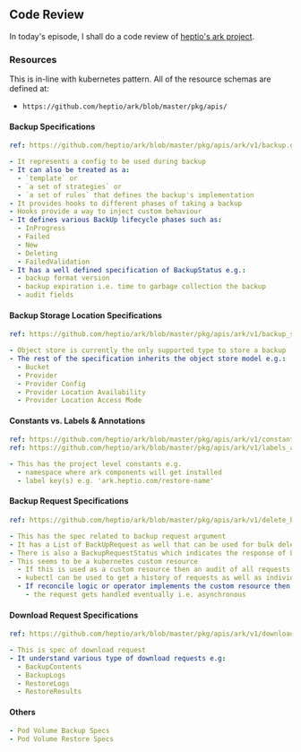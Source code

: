 ## Code Review
In today's episode, I shall do a code review of [heptio's ark project](https://github.com/heptio/ark). 

### Resources
This is in-line with kubernetes pattern. All of the resource schemas are defined at:

- `https://github.com/heptio/ark/blob/master/pkg/apis/`

#### Backup Specifications
```yaml
ref: https://github.com/heptio/ark/blob/master/pkg/apis/ark/v1/backup.go

- It represents a config to be used during backup
- It can also be treated as a:
  - `template` or 
  - `a set of strategies` or
  - `a set of rules` that defines the backup's implementation
- It provides hooks to different phases of taking a backup
- Hooks provide a way to inject custom behaviour
- It defines various BackUp lifecycle phases such as:
  - InProgress
  - Failed
  - New
  - Deleting
  - FailedValidation
- It has a well defined specification of BackupStatus e.g.:
  - backup format version
  - backup expiration i.e. time to garbage collection the backup
  - audit fields
```

#### Backup Storage Location Specifications
```yaml
ref: https://github.com/heptio/ark/blob/master/pkg/apis/ark/v1/backup_storage_location.go

- Object store is currently the only supported type to store a backup
- The rest of the specification inherits the object store model e.g.:
  - Bucket
  - Provider
  - Provider Config
  - Provider Location Availability
  - Provider Location Access Mode
```

#### Constants vs. Labels & Annotations
```yaml
ref: https://github.com/heptio/ark/blob/master/pkg/apis/ark/v1/constants.go
ref: https://github.com/heptio/ark/blob/master/pkg/apis/ark/v1/labels_annotations.go

- This has the project level constants e.g.
  - namespace where ark components will get installed
  - label key(s) e.g. 'ark.heptio.com/restore-name'
```

#### Backup Request Specifications
```yaml
ref: https://github.com/heptio/ark/blob/master/pkg/apis/ark/v1/delete_backup_request.go

- This has the spec related to backup request argument
- It has a List of BackUpRequest as well that can be used for bulk deletion of backups
- There is also a BackupRequestStatus which indicates the response of backup request
- This seems to be a kubernetes custom resource
  - If this is used as a custom resource then an audit of all requests can be done
  - kubectl can be used to get a history of requests as well as individual status
  - If reconcile logic or operator implements the custom resource then:
    - the request gets handled eventually i.e. asynchronous
```

#### Download Request Specifications
```yaml
ref: https://github.com/heptio/ark/blob/master/pkg/apis/ark/v1/download_request.go

- This is spec of download request
- It understand various type of download requests e.g:
  - BackupContents
  - BackupLogs
  - RestoreLogs
  - RestoreResults
```

#### Others
```yaml
- Pod Volume Backup Specs
- Pod Volume Restore Specs
```
